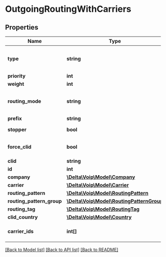 # OutgoingRoutingWithCarriers

## Properties
Name | Type | Description | Notes
------------ | ------------- | ------------- | -------------
**type** | **string** |  | [optional] [default to 'group']
**priority** | **int** |  | 
**weight** | **int** |  | 
**routing_mode** | **string** |  | [optional] [default to 'static']
**prefix** | **string** |  | [optional] 
**stopper** | **bool** |  | [default to false]
**force_clid** | **bool** |  | [optional] [default to false]
**clid** | **string** |  | [optional] 
**id** | **int** |  | [optional] 
**company** | [**\Delta\Voip\Model\Company**](Company.md) |  | [optional] 
**carrier** | [**\Delta\Voip\Model\Carrier**](Carrier.md) |  | [optional] 
**routing_pattern** | [**\Delta\Voip\Model\RoutingPattern**](RoutingPattern.md) |  | [optional] 
**routing_pattern_group** | [**\Delta\Voip\Model\RoutingPatternGroup**](RoutingPatternGroup.md) |  | [optional] 
**routing_tag** | [**\Delta\Voip\Model\RoutingTag**](RoutingTag.md) |  | [optional] 
**clid_country** | [**\Delta\Voip\Model\Country**](Country.md) |  | [optional] 
**carrier_ids** | **int[]** | Carriers on LCR route type | [optional] 

[[Back to Model list]](../README.md#documentation-for-models) [[Back to API list]](../README.md#documentation-for-api-endpoints) [[Back to README]](../README.md)


